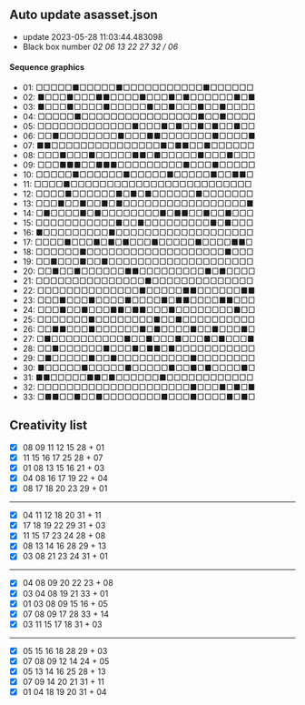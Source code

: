 ## Auto update asasset.json

* update 2023-05-28 11:03:44.483098
* Black box number _02 06 13 22 27 32 / 06_
#### Sequence graphics

* 01: □□□□□■□□□□□■□□□□□□□□□□□■□□□□□□
* 02: ■□□□■□□□■■□□□□■□□□■□■□□□□□□■□■
* 03: ■□□□■□□□□■□□□□□■□□■□□□■□□■□□□□
* 04: □□□□□■□□□□□□□□□□□□□□□□■□□■□□□□
* 05: □□□□□□□□□□□□□■□□□■□■□□■□■□□■□□
* 06: □□■□□□□□□□□■□□□■■□□□□□□□■□□□□■
* 07: ■■□□□□□□□□□□□□□□□■□■■□□■□□□□□□
* 08: □□□■□□□■□□□□□■■□■□□□□□■□□□■□□□
* 09: □□□■■■□□■■■□□□□□□□□□■□□□■□□□□□
* 10: □□□□□■□□□□□□■□□□□□■□□□□□■□□■■□
* 11: □□□□■□□□□□□□□□□□□□□□□□□□□□□□□□
* 12: □□□□■□□□□□□■□■□■□□□□□□■□□□□□□□
* 13: □□□■□□■□□■□■□□□□□□□□□□□□□□□□□■
* 14: □■□□□□■□■□□□□□□□□■□■■□□■□□■□□□
* 15: □□□□□□□□□□□■□□■□□□□□□□□□■□■□□□
* 16: ■□□□□□□□□□■□□□□□□□□□□□□□□□□□□□
* 17: □□□□■□□□■□■□■□□□■□□□□□■□□□□■■□
* 18: □□□□□□■□□□□□□□□□□□□□□□□□□□■□□□
* 19: □□■□□□■□□■□□□□□□□□□□□□□□□□□□□□
* 20: □□■□□■□□□□□□■■□□□□□□□□□■□■□□□□
* 21: □□□□□□□□□□□□□□□■□□□□□□□□□□□□□□
* 22: □□□□□□□□□□□□□□■□□□□□■■□□□□□□■■
* 23: □□□■□□□■□□□□■□□□□■□■■□□□□■■□□□
* 24: □□□■□□■□□□■■□■■□□□■□□□□□□□□■□□
* 25: □□□□□□□■□□□□□□□□■□□■□□□□□□□□□□
* 26: □□■■□□□■□□□□□□■□■□□□□■□□■□□□■□
* 27: □■□□□□□□□□□□■□□■□□□■□□□■□■□□□■
* 28: □□■□□□□□□■□□□■□■■□■□□□□□□□□□□□
* 29: □■□□□□□■□□■□□□□□□□□□□■□□□□□□□□
* 30: ■□□□□□■□□□□□■□□□□□■□□■□■□□□□■□
* 31: ■■□□□□□■■□■□□□□□□■□□□□□□□□□□□□
* 32: □□□□□□□□□□□□□□□□□□□□□■□□□■□■□■
* 33: □■■□□■□□■□□□□□□□□■□□□■□□□□■□■□
## Creativity list

- [x] 08 09 11 12 15 28 + 01
- [x] 11 15 16 17 25 28 + 07
- [x] 01 08 13 15 16 21 + 03
- [x] 04 08 16 17 19 22 + 04
- [x] 08 17 18 20 23 29 + 01
***
- [x] 04 11 12 18 20 31 + 11
- [x] 17 18 19 22 29 31 + 03
- [x] 11 15 17 23 24 28 + 08
- [x] 08 13 14 16 28 29 + 13
- [x] 03 08 21 23 24 31 + 01
***
- [x] 04 08 09 20 22 23 + 08
- [x] 03 04 08 19 21 33 + 01
- [x] 01 03 08 09 15 16 + 05
- [x] 07 08 09 17 28 33 + 14
- [x] 03 11 15 17 18 31 + 03
***
- [x] 05 15 16 18 28 29 + 03
- [x] 07 08 09 12 14 24 + 05
- [x] 05 13 14 16 25 28 + 13
- [x] 07 09 14 20 21 31 + 11
- [x] 01 04 18 19 20 31 + 04
